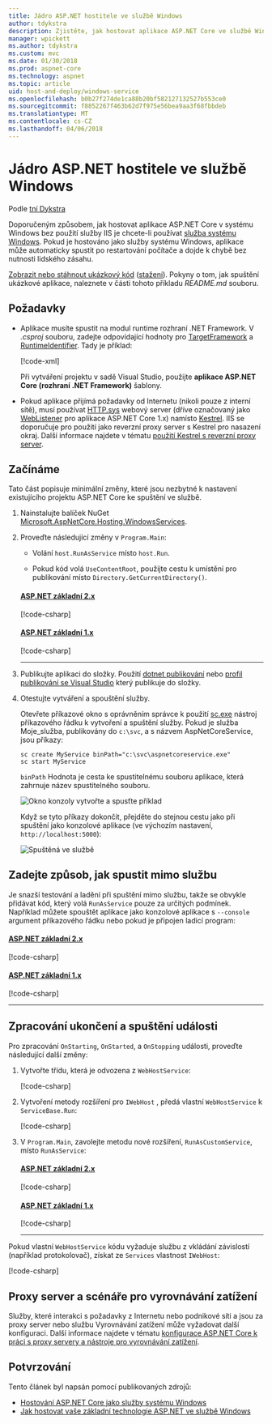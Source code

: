 ```yaml
---
title: Jádro ASP.NET hostitele ve službě Windows
author: tdykstra
description: Zjistěte, jak hostovat aplikace ASP.NET Core ve službě Windows.
manager: wpickett
ms.author: tdykstra
ms.custom: mvc
ms.date: 01/30/2018
ms.prod: aspnet-core
ms.technology: aspnet
ms.topic: article
uid: host-and-deploy/windows-service
ms.openlocfilehash: b0b27f274de1ca88b20bf582127132527b553ce0
ms.sourcegitcommit: f8852267f463b62d7f975e56bea9aa3f68fbbdeb
ms.translationtype: MT
ms.contentlocale: cs-CZ
ms.lasthandoff: 04/06/2018
---
```

# <a name="host-aspnet-core-in-a-windows-service"></a>Jádro ASP.NET hostitele ve službě Windows

Podle [tní Dykstra](https://github.com/tdykstra)

Doporučeným způsobem, jak hostovat aplikace ASP.NET Core v systému Windows bez použití služby IIS je chcete-li používat [služba systému Windows](/dotnet/framework/windows-services/introduction-to-windows-service-applications). Pokud je hostováno jako služby systému Windows, aplikace může automaticky spustit po restartování počítače a dojde k chybě bez nutnosti lidského zásahu.

[Zobrazit nebo stáhnout ukázkový kód](https://github.com/aspnet/Docs/tree/master/aspnetcore/host-and-deploy/windows-service/sample) ([stažení](xref:tutorials/index#how-to-download-a-sample)). Pokyny o tom, jak spuštění ukázkové aplikace, naleznete v části tohoto příkladu *README.md* souboru.

## <a name="prerequisites"></a>Požadavky

* Aplikace musíte spustit na modul runtime rozhraní .NET Framework. V *.csproj* souboru, zadejte odpovídající hodnoty pro [TargetFramework](/nuget/schema/target-frameworks) a [RuntimeIdentifier](/dotnet/articles/core/rid-catalog). Tady je příklad:

  [!code-xml[](windows-service/sample/AspNetCoreService.csproj?range=3-6)]

  Při vytváření projektu v sadě Visual Studio, použijte **aplikace ASP.NET Core (rozhraní .NET Framework)** šablony.

* Pokud aplikace přijímá požadavky od Internetu (nikoli pouze z interní sítě), musí používat [HTTP.sys](xref:fundamentals/servers/httpsys) webový server (dříve označovaný jako [WebListener](xref:fundamentals/servers/weblistener) pro aplikace ASP.NET Core 1.x) namísto [Kestrel](xref:fundamentals/servers/kestrel). IIS se doporučuje pro použití jako reverzní proxy server s Kestrel pro nasazení okraj. Další informace najdete v tématu [použití Kestrel s reverzní proxy server](xref:fundamentals/servers/kestrel#when-to-use-kestrel-with-a-reverse-proxy).

## <a name="get-started"></a>Začínáme

Tato část popisuje minimální změny, které jsou nezbytné k nastavení existujícího projektu ASP.NET Core ke spuštění ve službě.

1. Nainstalujte balíček NuGet [Microsoft.AspNetCore.Hosting.WindowsServices](https://www.nuget.org/packages/Microsoft.AspNetCore.Hosting.WindowsServices/).

2. Proveďte následující změny v `Program.Main`:

   * Volání `host.RunAsService` místo `host.Run`.

   * Pokud kód volá `UseContentRoot`, použijte cestu k umístění pro publikování místo `Directory.GetCurrentDirectory()`.

   #### <a name="aspnet-core-2xtabaspnetcore2x"></a>[ASP.NET základní 2.x](#tab/aspnetcore2x/)
   [!code-csharp[](windows-service/sample/Program.cs?name=ServiceOnly&highlight=3-4,7,12)]

   #### <a name="aspnet-core-1xtabaspnetcore1x"></a>[ASP.NET základní 1.x](#tab/aspnetcore1x/)
   [!code-csharp[](windows-service/sample_snapshot/Program.cs?name=ServiceOnly&highlight=3-4,8,14)]

   * * *

3. Publikujte aplikaci do složky. Použití [dotnet publikování](/dotnet/articles/core/tools/dotnet-publish) nebo [profil publikování se Visual Studio](xref:host-and-deploy/visual-studio-publish-profiles) který publikuje do složky.

4. Otestujte vytváření a spouštění služby.

   Otevřete příkazové okno s oprávněním správce k použití [sc.exe](https://technet.microsoft.com/library/bb490995) nástroj příkazového řádku k vytvoření a spuštění služby. Pokud je služba Moje_služba, publikovány do `c:\svc`, a s názvem AspNetCoreService, jsou příkazy:

   ```console
   sc create MyService binPath="c:\svc\aspnetcoreservice.exe"
   sc start MyService
   ```

   `binPath` Hodnota je cesta ke spustitelnému souboru aplikace, která zahrnuje název spustitelného souboru.

   ![Okno konzoly vytvořte a spusťte příklad](windows-service/_static/create-start.png)

   Když se tyto příkazy dokončit, přejděte do stejnou cestu jako při spuštění jako konzolové aplikace (ve výchozím nastavení, `http://localhost:5000`):

   ![Spuštěná ve službě](windows-service/_static/running-in-service.png)

## <a name="provide-a-way-to-run-outside-of-a-service"></a>Zadejte způsob, jak spustit mimo službu

Je snazší testování a ladění při spuštění mimo službu, takže se obvykle přidávat kód, který volá `RunAsService` pouze za určitých podmínek. Například můžete spouštět aplikace jako konzolové aplikace s `--console` argument příkazového řádku nebo pokud je připojen ladicí program:

#### <a name="aspnet-core-2xtabaspnetcore2x"></a>[ASP.NET základní 2.x](#tab/aspnetcore2x/)
[!code-csharp[](windows-service/sample/Program.cs?name=ServiceOrConsole)]

#### <a name="aspnet-core-1xtabaspnetcore1x"></a>[ASP.NET základní 1.x](#tab/aspnetcore1x/)
[!code-csharp[](windows-service/sample_snapshot/Program.cs?name=ServiceOrConsole)]

* * *
## <a name="handle-stopping-and-starting-events"></a>Zpracování ukončení a spuštění události

Pro zpracování `OnStarting`, `OnStarted`, a `OnStopping` události, proveďte následující další změny:

1. Vytvořte třídu, která je odvozena z `WebHostService`:

   [!code-csharp[](windows-service/sample/CustomWebHostService.cs?name=NoLogging)]

2. Vytvoření metody rozšíření pro `IWebHost` , předá vlastní `WebHostService` k `ServiceBase.Run`:

   [!code-csharp[](windows-service/sample/WebHostServiceExtensions.cs?name=ExtensionsClass)]

3. V `Program.Main`, zavolejte metodu nové rozšíření, `RunAsCustomService`, místo `RunAsService`:

   #### <a name="aspnet-core-2xtabaspnetcore2x"></a>[ASP.NET základní 2.x](#tab/aspnetcore2x/)
   [!code-csharp[](windows-service/sample/Program.cs?name=HandleStopStart&highlight=24)]

   #### <a name="aspnet-core-1xtabaspnetcore1x"></a>[ASP.NET základní 1.x](#tab/aspnetcore1x/)
   [!code-csharp[](windows-service/sample_snapshot/Program.cs?name=HandleStopStart&highlight=26)]

   * * *
Pokud vlastní `WebHostService` kódu vyžaduje službu z vkládání závislostí (například protokolovač), získat ze `Services` vlastnost `IWebHost`:

[!code-csharp[](windows-service/sample/CustomWebHostService.cs?name=Logging&highlight=7)]

## <a name="proxy-server-and-load-balancer-scenarios"></a>Proxy server a scénáře pro vyrovnávání zatížení

Služby, které interakci s požadavky z Internetu nebo podnikové síti a jsou za proxy server nebo službu Vyrovnávání zatížení může vyžadovat další konfiguraci. Další informace najdete v tématu [konfigurace ASP.NET Core k práci s proxy servery a nástroje pro vyrovnávání zatížení](xref:host-and-deploy/proxy-load-balancer).

## <a name="acknowledgments"></a>Potvrzování

Tento článek byl napsán pomocí publikovaných zdrojů:

* [Hostování ASP.NET Core jako služby systému Windows](https://stackoverflow.com/questions/37346383/hosting-asp-net-core-as-windows-service/37464074)
* [Jak hostovat vaše základní technologie ASP.NET ve službě Windows](https://dotnetthoughts.net/how-to-host-your-aspnet-core-in-a-windows-service/)
